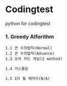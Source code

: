 # Codingtest
python for codingtest
### 1. Greedy Alforithm
	1.1 큰 수의법칙(Normal)
	1.2 큰 수의법칙(Advance)
	1.3 숫자 카드 게임(2 method)

	1.4 거스름돈

	1.5 1이 될 때까지(N/A)
